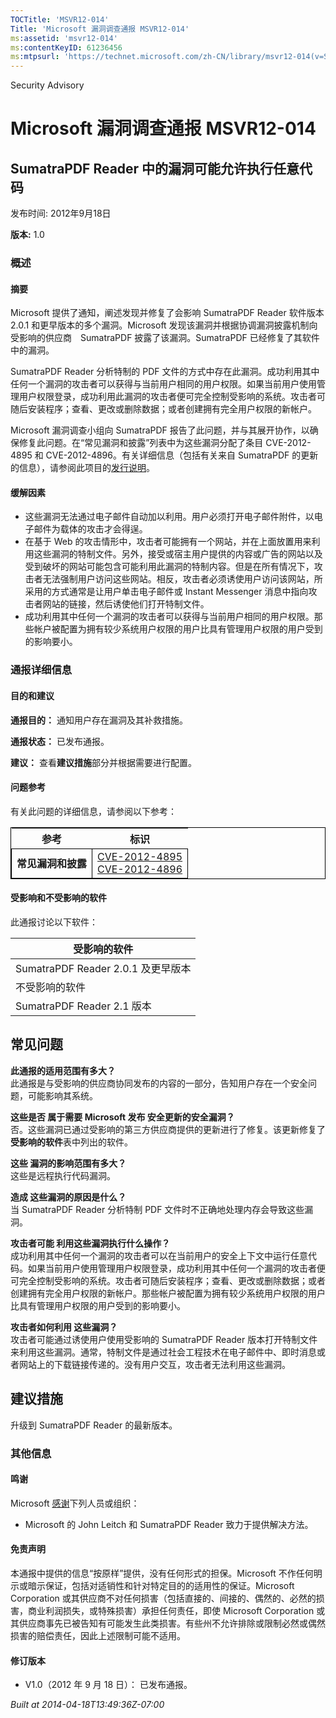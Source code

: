 ```yaml
---
TOCTitle: 'MSVR12-014'
Title: 'Microsoft 漏洞调查通报 MSVR12-014'
ms:assetid: 'msvr12-014'
ms:contentKeyID: 61236456
ms:mtpsurl: 'https://technet.microsoft.com/zh-CN/library/msvr12-014(v=Security.10)'
---
```


Security Advisory

Microsoft 漏洞调查通报 MSVR12-014
=================================

SumatraPDF Reader 中的漏洞可能允许执行任意代码
----------------------------------------------

发布时间: 2012年9月18日

**版本:** 1.0

### 概述

#### 摘要

Microsoft 提供了通知，阐述发现并修复了会影响 SumatraPDF Reader 软件版本 2.0.1 和更早版本的多个漏洞。Microsoft 发现该漏洞并根据协调漏洞披露机制向受影响的供应商　SumatraPDF 披露了该漏洞。SumatraPDF 已经修复了其软件中的漏洞。

SumatraPDF Reader 分析特制的 PDF 文件的方式中存在此漏洞。成功利用其中任何一个漏洞的攻击者可以获得与当前用户相同的用户权限。如果当前用户使用管理用户权限登录，成功利用此漏洞的攻击者便可完全控制受影响的系统。攻击者可随后安装程序；查看、更改或删除数据；或者创建拥有完全用户权限的新帐户。

Microsoft 漏洞调查小组向 SumatraPDF 报告了此问题，并与其展开协作，以确保修复此问题。在“常见漏洞和披露”列表中为这些漏洞分配了条目 CVE-2012-4895 和 CVE-2012-4896。有关详细信息（包括有关来自 SumatraPDF 的更新的信息），请参阅此项目的[发行说明](http://code.google.com/p/sumatrapdf/source/browse/trunk/docs/releasenotes.txt)。

#### 缓解因素

-   这些漏洞无法通过电子邮件自动加以利用。用户必须打开电子邮件附件，以电子邮件为载体的攻击才会得逞。
-   在基于 Web 的攻击情形中，攻击者可能拥有一个网站，并在上面放置用来利用这些漏洞的特制文件。另外，接受或宿主用户提供的内容或广告的网站以及受到破坏的网站可能包含可能利用此漏洞的特制内容。但是在所有情况下，攻击者无法强制用户访问这些网站。相反，攻击者必须诱使用户访问该网站，所采用的方式通常是让用户单击电子邮件或 Instant Messenger 消息中指向攻击者网站的链接，然后诱使他们打开特制文件。
-   成功利用其中任何一个漏洞的攻击者可以获得与当前用户相同的用户权限。那些帐户被配置为拥有较少系统用户权限的用户比具有管理用户权限的用户受到的影响要小。

### 通报详细信息

#### 目的和建议

**通报目的：** 通知用户存在漏洞及其补救措施。

**通报状态：** 已发布通报。

**建议：** 查看**建议措施**部分并根据需要进行配置。

#### 问题参考

有关此问题的详细信息，请参阅以下参考：

<p> </p>
<table style="border:1px solid black;">
<thead>
<tr class="header">
<th>参考</th>
<th>标识</th>
</tr>
</thead>
<tbody>
<tr class="odd">
<td style="border:1px solid black;"><strong>常见漏洞和披露</strong></td>
<td style="border:1px solid black;"><a href="http://www.cve.mitre.org/cgi-bin/cvename.cgi?name=cve-2012-4895">CVE-2012-4895</a><br />
<a href="http://www.cve.mitre.org/cgi-bin/cvename.cgi?name=cve-2012-4896">CVE-2012-4896</a></td>
</tr>
</tbody>
</table>
<p> </p>

#### 受影响和不受影响的软件

此通报讨论以下软件：

| 受影响的软件                       |
|------------------------------------|
| SumatraPDF Reader 2.0.1 及更早版本 |
| 不受影响的软件                     |
| SumatraPDF Reader 2.1 版本         |

常见问题
--------


**此通报的适用范围有多大？**  
此通报是与受影响的供应商协同发布的内容的一部分，告知用户存在一个安全问题，可能影响其系统。

**这些是否 属于需要 Microsoft 发布 安全更新的安全漏洞？**  
否。这些漏洞已通过受影响的第三方供应商提供的更新进行了修复。该更新修复了**受影响的软件**表中列出的软件。

**这些 漏洞的影响范围有多大？**  
这些是远程执行代码漏洞。

**造成 这些漏洞的原因是什么？**  
当 SumatraPDF Reader 分析特制 PDF 文件时不正确地处理内存会导致这些漏洞。

**攻击者可能 利用这些漏洞执行什么操作？**  
成功利用其中任何一个漏洞的攻击者可以在当前用户的安全上下文中运行任意代码。如果当前用户使用管理用户权限登录，成功利用其中任何一个漏洞的攻击者便可完全控制受影响的系统。攻击者可随后安装程序；查看、更改或删除数据；或者创建拥有完全用户权限的新帐户。那些帐户被配置为拥有较少系统用户权限的用户比具有管理用户权限的用户受到的影响要小。

**攻击者如何利用 这些漏洞？**  
攻击者可能通过诱使用户使用受影响的 SumatraPDF Reader 版本打开特制文件来利用这些漏洞。通常，特制文件是通过社会工程技术在电子邮件中、即时消息或者网站上的下载链接传递的。没有用户交互，攻击者无法利用这些漏洞。

建议措施
--------


升级到 SumatraPDF Reader 的最新版本。

### 其他信息

#### 鸣谢

Microsoft [感谢](http://go.microsoft.com/fwlink/?linkid=21127)下列人员或组织：

-   Microsoft 的 John Leitch 和 SumatraPDF Reader 致力于提供解决方法。

#### 免责声明

本通报中提供的信息“按原样”提供，没有任何形式的担保。Microsoft 不作任何明示或暗示保证，包括对适销性和针对特定目的的适用性的保证。Microsoft Corporation 或其供应商不对任何损害（包括直接的、间接的、偶然的、必然的损害，商业利润损失，或特殊损害）承担任何责任，即使 Microsoft Corporation 或其供应商事先已被告知有可能发生此类损害。有些州不允许排除或限制必然或偶然损害的赔偿责任，因此上述限制可能不适用。

#### 修订版本

-   V1.0（2012 年 9 月 18 日）： 已发布通报。

*Built at 2014-04-18T13:49:36Z-07:00*
